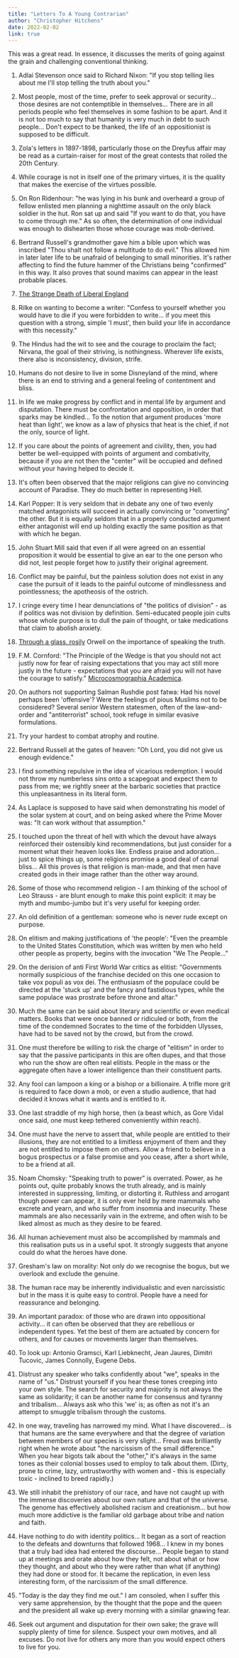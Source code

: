 ```yaml
---
title: "Letters To A Young Contrarian"
author: "Christopher Hitchens"
date: 2022-02-02
link: true
---
```


This was a great read. In essence, it discusses the merits of going against the grain and challenging conventional thinking.

1. Adlai Stevenson once said to Richard Nixon: "If you stop telling lies about me I'll stop telling the truth about you."

2. Most people, most of the time, prefer to seek approval or security... those desires are not contemptible in themselves... There are in all periods people who feel themselves in some fashion to be apart. And it is not too much to say that humanity is very much in debt to such people... Don't expect to be thanked, the life of an oppositionist is supposed to be difficult.

3. Zola's letters in 1897-1898, particularly those on the Dreyfus affair may be read as a curtain-raiser for most of the great contests that roiled the 20th Century.

4. While courage is not in itself one of the primary virtues, it is the quality that makes the exercise of the virtues possible.

5. On Ron Ridenhour: "he was lying in his bunk and overheard a group of fellow enlisted men planning a nighttime assault on the only black soldier in the hut. Ron sat up and said "If you want to do that, you have to come through me." As so often, the determination of one individual was enough to dishearten those whose courage was mob-derived.

6. Bertrand Russell's grandmother gave him a bible upon which was inscribed "Thou shalt not follow a multitude to do evil." This allowed him in later later life to be unafraid of belonging to small minorities. It's rather affecting to find the future hammer of the Christians being "confirmed" in this way. It also proves that sound maxims can appear in the least probable places.

7. [The Strange Death of Liberal England](https://en.wikipedia.org/wiki/The_Strange_Death_of_Liberal_England)

8. Rilke on wanting to become a writer: "Confess to yourself whether you would have to die if you were forbidden to write... if you meet this question with a strong, simple 'I must', then build your life in accordance with this necessity."

9. The Hindus had the wit to see and the courage to proclaim the fact; Nirvana, the goal of their striving, is nothingness. Wherever life exists, there also is inconsistency, division, strife.

10. Humans do not desire to live in some Disneyland of the mind, where there is an end to striving and a general feeling of contentment and bliss.

11. In life we make progress by conflict and in mental life by argument and disputation. There must be confrontation and opposition, in order that sparks may be kindled... To the notion that argument produces 'more heat than light', we know as a law of physics that heat is the chief, if not the only, source of light.

12. If you care about the points of agreement and civility, then, you had better be well-equipped with points of argument and combativity, because if you are not then the "center" will be occupied and defined without your having helped to decide it.

13. It's often been observed that the major religions can give no convincing account of Paradise. They do much better in representing Hell.

14. Karl Popper: It is very seldom that in debate any one of two evenly matched antagonists will succeed in actually convincing or "converting" the other. But it is equally seldom that in a properly conducted argument either antagonist will end up holding exactly the same position as that with which he began.

15. John Stuart Mill said that even if all were agreed on an essential proposition it would be essential to give an ear to the one person who did not, lest people forget how to justify their original agreement.

16. Conflict may be painful, but the painless solution does not exist in any case the pursuit of it leads to the painful outcome of mindlessness and pointlessness; the apotheosis of the ostrich.

17. I cringe every time I hear denunciations of "the politics of division" - as if politics was not division by definition. Semi-educated people join cults whose whole purpose is to dull the pain of thought, or take medications that claim to abolish anxiety.

18. [Through a glass, rosily](https://orwelllibrary.files.wordpress.com/2014/08/orwell-george-collected-essays-journalism-letters-vol-4-1945-1950-secker-warburg-19681.pdf) Orwell on the importance of speaking the truth.

19. F.M. Cornford: "The Principle of the Wedge is that you should not act justly now for fear of raising expectations that you may act still more justly in the future - expectations that you are afraid you will not have the courage to satisfy." [Microcosmographia Academica](https://en.wikipedia.org/wiki/Microcosmographia_Academica).

20. On authors not supporting Salman Rushdie post fatwa: Had his novel perhaps been 'offensive'? Were the feelings of pious Muslims not to be considered? Several senior Western statesmen, often of the law-and-order and "antiterrorist" school, took refuge in similar evasive formulations.

21. Try your hardest to combat atrophy and routine.

22. Bertrand Russell at the gates of heaven: "Oh Lord, you did not give us enough evidence."

23. I find something repulsive in the idea of vicarious redemption. I would not throw my numberless sins onto a scapegoat and expect them to pass from me; we rightly sneer at the barbaric societies that practice this unpleasantness in its literal form.

24. As Laplace is supposed to have said when demonstrating his model of the solar system at court, and on being asked where the Prime Mover was: "It can work without that assumption."

25. I touched upon the threat of hell with which the devout have always reinforced their ostensibly kind recommendations, but just consider for a moment what their heaven looks like. Endless praise and adoration... just to spice things up, some religions promise a good deal of carnal bliss... All this proves is that religion is man-made, and that men have created gods in their image rather than the other way around.

26. Some of those who recommend religion - I am thinking of the school of Leo Strauss - are blunt enough to make this point explicit: it may be myth and mumbo-jumbo but it's very useful for keeping order.

27. An old definition of a gentleman: someone who is never rude except on purpose.

28. On elitism and making justifications of 'the people': "Even the preamble to the United States Constitution, which was written by men who held other people as property, begins with the invocation "We The People..."

29. On the derision of anti First World War critics as elitist: "Governments normally suspicious of the franchise decided on this one occasion to take vox populi as vox dei. The enthusiasm of the populace could be directed at the 'stuck up' and the fancy and fastidious types, while the same populace was prostrate before throne and altar."

30. Much the same can be said about literary and scientific or even medical matters. Books that were once banned or ridiculed or both, from the time of the condemned Socrates to the time of the forbidden Ulysses, have had to be saved not by the crowd, but from the crowd.

31. One must therefore be willing to risk the charge of "elitism" in order to say that the passive participants in this are often dupes, and that those who run the show are often real elitists. People in the mass or the aggregate often have a lower intelligence than their constituent parts.

32. Any fool can lampoon a king or a bishop or a billionaire. A trifle more grit is required to face down a mob, or even a studio audience, that had decided it knows what it wants and is entitled to it.

33. One last straddle of my high horse, then (a beast which, as Gore Vidal once said, one must keep tethered conveniently within reach).

34. One must have the nerve to assert that, while people are entitled to their illusions, they are not entitled to a limitless enjoyment of them and they are not entitled to impose them on others. Allow a friend to believe in a bogus prospectus or a false promise and you cease, after a short while, to be a friend at all.

35. Noam Chomsky: "Speaking truth to power" is overrated. Power, as he points out, quite probably knows the truth already, and is mainly interested in suppressing, limiting, or distorting it. Ruthless and arrogant though power can appear, it is only ever held by mere mammals who excrete and yearn, and who suffer from insomnia and insecurity. These mammals are also necessarily vain in the extreme, and often wish to be liked almost as much as they desire to be feared.

36. All human achievement must also be accomplished by mammals and this realisation puts us in a useful spot. It strongly suggests that anyone could do what the heroes have done.

37. Gresham's law on morality: Not only do we recognise the bogus, but we overlook and exclude the genuine.

38. The human race may be inherently individualistic and even narcissistic but in the mass it is quite easy to control. People have a need for reassurance and belonging.

39. An important paradox: of those who are drawn into oppositional activity... it can often be observed that they are rebellious or independent types. Yet the best of them are actuated by concern for others, and for causes or movements larger than themselves.

40. To look up: Antonio Gramsci, Karl Liebknecht, Jean Jaures, Dimitri Tucovic, James Connolly, Eugene Debs.

41. Distrust any speaker who talks confidently about "we", speaks in the name of "us." Distrust yourself if you hear these tones creeping into your own style. The search for security and majority is not always the same as solidarity; it can be another name for consensus and tyranny and tribalism... Always ask who this 'we' is; as often as not it's an attempt to smuggle tribalism through the customs.

42. In one way, traveling has narrowed my mind. What I have discovered... is that humans are the same everywhere and that the degree of variation between members of our species is very slight... Freud was brilliantly right when he wrote about "the narcissism of the small difference." When you hear bigots talk about the "other," it's always in the same tones as their colonial bosses used to employ to talk about them. (Dirty, prone to crime, lazy, untrustworthy with women and - this is especially toxic - inclined to breed rapidly.)

43. We still inhabit the prehistory of our race, and have not caught up with the immense discoveries about our own nature and that of the universe. The genome has effectively abolished racism and creationism... but how much more addictive is the familiar old garbage about tribe and nation and faith.

44. Have nothing to do with identity politics... It began as a sort of reaction to the defeats and downturns that followed 1968... I knew in my bones that a truly bad idea had entered the discourse... People began to stand up at meetings and orate about how they felt, not about what or how they thought, and about who they were rather than what (if anything) they had done or stood for. It became the replication, in even less interesting form, of the narcissism of the small difference.

45. "Today is the day they find me out." I am consoled, when I suffer this very same apprehension, by the thought that the pope and the queen and the president all wake up every morning with a similar gnawing fear.

46. Seek out argument and disputation for their own sake; the grave will supply plenty of time for silence. Suspect your own motives, and all excuses. Do not live for others any more than you would expect others to live for you.

